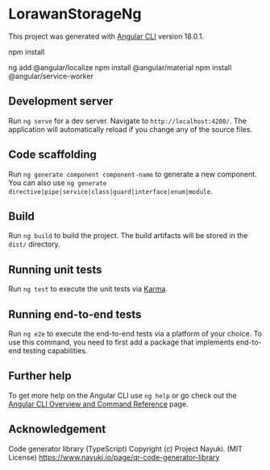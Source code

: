 # LorawanStorageNg

This project was generated with [Angular CLI](https://github.com/angular/angular-cli) version 18.0.1.

npm install

ng add @angular/localize
npm install @angular/material
npm install @angular/service-worker


## Development server

Run `ng serve` for a dev server. Navigate to `http://localhost:4200/`. The application will automatically reload if you change any of the source files.

## Code scaffolding

Run `ng generate component component-name` to generate a new component. You can also use `ng generate directive|pipe|service|class|guard|interface|enum|module`.

## Build

Run `ng build` to build the project. The build artifacts will be stored in the `dist/` directory.

## Running unit tests

Run `ng test` to execute the unit tests via [Karma](https://karma-runner.github.io).

## Running end-to-end tests

Run `ng e2e` to execute the end-to-end tests via a platform of your choice. To use this command, you need to first add a package that implements end-to-end testing capabilities.

## Further help

To get more help on the Angular CLI use `ng help` or go check out the [Angular CLI Overview and Command Reference](https://angular.dev/tools/cli) page.


## Acknowledgement

Code generator library (TypeScript) Copyright (c) Project Nayuki. (MIT License) https://www.nayuki.io/page/qr-code-generator-library

